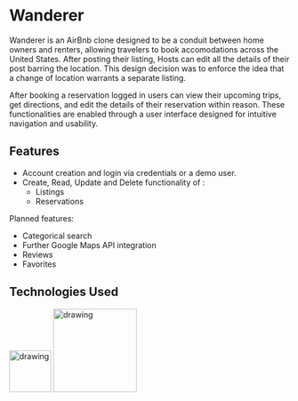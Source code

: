 # Wanderer
Wanderer is an AirBnb clone designed to be a conduit between home owners and renters, allowing travelers to book accomodations across the United States. After posting their listing, Hosts can edit all the details of their post barring the location. This design decision was to enforce the idea that a change of location warrants a separate listing. 

After booking a reservation logged in users can view their upcoming trips, get directions, and edit the details of their reservation within reason. These functionalities are enabled through a user interface designed for intuitive navigation and usability. 

## Features
- Account creation and login via credentials or a demo user. 
- Create, Read, Update and Delete functionality of : 
  - Listings
  - Reservations

Planned features: 
- Categorical search
- Further Google Maps API integration 
- Reviews
- Favorites

## Technologies Used
<a src="google.com"> <img src="https://user-images.githubusercontent.com/24263351/157998349-284820ed-dff1-4ddb-ace8-620da40907a8.png" alt="drawing" width="75"/> </a><img src="https://cdn-media-1.freecodecamp.org/images/LwOjDA5I0tNxHZPOuhTS9abq4Bc3FxMr1SJQ" alt="drawing" width="150"/>
